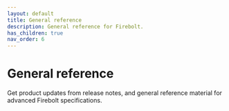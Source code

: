 ```yaml
---
layout: default
title: General reference
description: General reference for Firebolt.
has_children: true
nav_order: 6
---
```


# General reference

Get product updates from release notes, and general reference material for advanced Firebolt specifications. 
